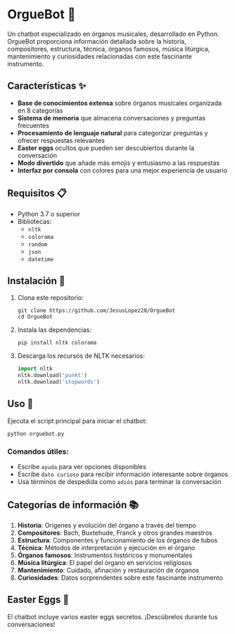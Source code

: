 # OrgueBot 🎹

Un chatbot especializado en órganos musicales, desarrollado en Python. OrgueBot proporciona información detallada sobre la historia, compositores, estructura, técnica, órganos famosos, música litúrgica, mantenimiento y curiosidades relacionadas con este fascinante instrumento.

## Características ✨

- **Base de conocimientos extensa** sobre órganos musicales organizada en 8 categorías
- **Sistema de memoria** que almacena conversaciones y preguntas frecuentes
- **Procesamiento de lenguaje natural** para categorizar preguntas y ofrecer respuestas relevantes
- **Easter eggs** ocultos que pueden ser descubiertos durante la conversación
- **Modo divertido** que añade más emojis y entusiasmo a las respuestas
- **Interfaz por consola** con colores para una mejor experiencia de usuario

## Requisitos 📋

- Python 3.7 o superior
- Bibliotecas:
    - `nltk`
    - `colorama`
    - `random`
    - `json`
    - `datetime`

## Instalación 🚀

1. Clona este repositorio:
     ```
     git clone https://github.com/JesusLopez28/OrgueBot
     cd OrgueBot
     ```

2. Instala las dependencias:
     ```
     pip install nltk colorama
     ```

3. Descarga los recursos de NLTK necesarios:
     ```python
     import nltk
     nltk.download('punkt')
     nltk.download('stopwords')
     ```

## Uso 💬

Ejecuta el script principal para iniciar el chatbot:
```
python orguebot.py
```

### Comandos útiles:
- Escribe `ayuda` para ver opciones disponibles
- Escribe `dato curioso` para recibir información interesante sobre órganos
- Usa términos de despedida como `adiós` para terminar la conversación

## Categorías de información 📚

1. **Historia**: Orígenes y evolución del órgano a través del tiempo
2. **Compositores**: Bach, Buxtehude, Franck y otros grandes maestros
3. **Estructura**: Componentes y funcionamiento de los órganos de tubos
4. **Técnica**: Métodos de interpretación y ejecución en el órgano
5. **Órganos famosos**: Instrumentos históricos y monumentales
6. **Música litúrgica**: El papel del órgano en servicios religiosos
7. **Mantenimiento**: Cuidado, afinación y restauración de órganos
8. **Curiosidades**: Datos sorprendentes sobre este fascinante instrumento

## Easter Eggs 🥚

El chatbot incluye varios easter eggs secretos. ¡Descúbrelos durante tus conversaciones!
